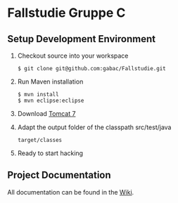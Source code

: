 # Fallstudie Gruppe C

## Setup Development Environment

1.  Checkout source into your workspace

    ```
    $ git clone git@github.com:gabac/Fallstudie.git
    ```

2.  Run Maven installation

    ```
    $ mvn install
    $ mvn eclipse:eclipse
    ```

3. Download [Tomcat 7](http://tomcat.apache.org/download-70.cgi)


4. Adapt the output folder of the classpath src/test/java
	```
	target/classes
	```

5.  Ready to start hacking


## Project Documentation

All documentation can be found in the [Wiki](https://github.com/gabac/Fallstudie/wiki).
